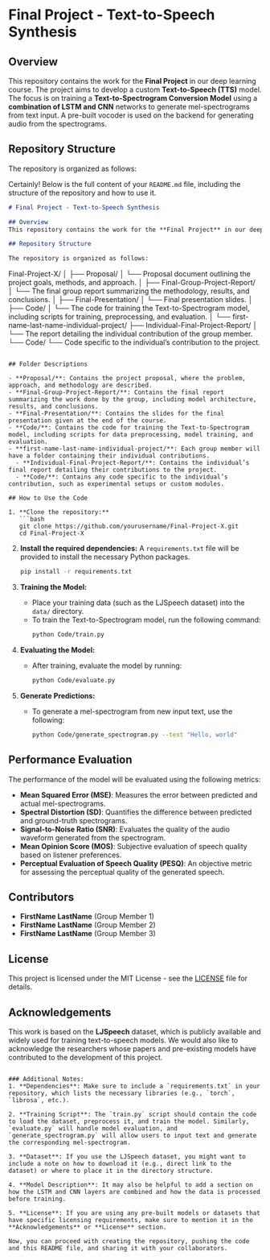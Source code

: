 # Final Project - Text-to-Speech Synthesis

## Overview
This repository contains the work for the **Final Project** in our deep learning course. The project aims to develop a custom **Text-to-Speech (TTS)** model. The focus is on training a **Text-to-Spectrogram Conversion Model** using a **combination of LSTM and CNN** networks to generate mel-spectrograms from text input. A pre-built vocoder is used on the backend for generating audio from the spectrograms.

## Repository Structure

The repository is organized as follows:

Certainly! Below is the full content of your `README.md` file, including the structure of the repository and how to use it.

```markdown
# Final Project - Text-to-Speech Synthesis

## Overview
This repository contains the work for the **Final Project** in our deep learning course. The project aims to develop a custom **Text-to-Speech (TTS)** model. The focus is on training a **Text-to-Spectrogram Conversion Model** using a **combination of LSTM and CNN** networks to generate mel-spectrograms from text input. A pre-built vocoder is used on the backend for generating audio from the spectrograms.

## Repository Structure

The repository is organized as follows:

```
Final-Project-X/
│
├── Proposal/
│   └── Proposal document outlining the project goals, methods, and approach.
│
├── Final-Group-Project-Report/
│   └── The final group report summarizing the methodology, results, and conclusions.
│
├── Final-Presentation/
│   └── Final presentation slides.
│
├── Code/
│   └── The code for training the Text-to-Spectrogram model, including scripts for training, preprocessing, and evaluation.
│
└── first-name-last-name-individual-project/
    ├── Individual-Final-Project-Report/
    │   └── The report detailing the individual contribution of the group member.
    └── Code/
        └── Code specific to the individual’s contribution to the project.
```

## Folder Descriptions

- **Proposal/**: Contains the project proposal, where the problem, approach, and methodology are described.
- **Final-Group-Project-Report/**: Contains the final report summarizing the work done by the group, including model architecture, results, and conclusions.
- **Final-Presentation/**: Contains the slides for the final presentation given at the end of the course.
- **Code/**: Contains the code for training the Text-to-Spectrogram model, including scripts for data preprocessing, model training, and evaluation.
- **first-name-last-name-individual-project/**: Each group member will have a folder containing their individual contributions.
  - **Individual-Final-Project-Report/**: Contains the individual’s final report detailing their contributions to the project.
  - **Code/**: Contains any code specific to the individual’s contribution, such as experimental setups or custom modules.

## How to Use the Code

1. **Clone the repository:**
   ```bash
   git clone https://github.com/yourusername/Final-Project-X.git
   cd Final-Project-X
   ```

2. **Install the required dependencies:**
   A `requirements.txt` file will be provided to install the necessary Python packages.
   ```bash
   pip install -r requirements.txt
   ```

3. **Training the Model:**
   - Place your training data (such as the LJSpeech dataset) into the `data/` directory.
   - To train the Text-to-Spectrogram model, run the following command:
     ```bash
     python Code/train.py
     ```

4. **Evaluating the Model:**
   - After training, evaluate the model by running:
     ```bash
     python Code/evaluate.py
     ```

5. **Generate Predictions:**
   - To generate a mel-spectrogram from new input text, use the following:
     ```bash
     python Code/generate_spectrogram.py --text "Hello, world"
     ```

## Performance Evaluation

The performance of the model will be evaluated using the following metrics:

- **Mean Squared Error (MSE)**: Measures the error between predicted and actual mel-spectrograms.
- **Spectral Distortion (SD)**: Quantifies the difference between predicted and ground-truth spectrograms.
- **Signal-to-Noise Ratio (SNR)**: Evaluates the quality of the audio waveform generated from the spectrogram.
- **Mean Opinion Score (MOS)**: Subjective evaluation of speech quality based on listener preferences.
- **Perceptual Evaluation of Speech Quality (PESQ)**: An objective metric for assessing the perceptual quality of the generated speech.

## Contributors

- **FirstName LastName** (Group Member 1)
- **FirstName LastName** (Group Member 2)
- **FirstName LastName** (Group Member 3)

## License

This project is licensed under the MIT License - see the [LICENSE](LICENSE) file for details.

## Acknowledgements

This work is based on the **LJSpeech** dataset, which is publicly available and widely used for training text-to-speech models. We would also like to acknowledge the researchers whose papers and pre-existing models have contributed to the development of this project.
```

### Additional Notes:
1. **Dependencies**: Make sure to include a `requirements.txt` in your repository, which lists the necessary libraries (e.g., `torch`, `librosa`, etc.).
   
2. **Training Script**: The `train.py` script should contain the code to load the dataset, preprocess it, and train the model. Similarly, `evaluate.py` will handle model evaluation, and `generate_spectrogram.py` will allow users to input text and generate the corresponding mel-spectrogram.

3. **Dataset**: If you use the LJSpeech dataset, you might want to include a note on how to download it (e.g., direct link to the dataset) or where to place it in the directory structure.

4. **Model Description**: It may also be helpful to add a section on how the LSTM and CNN layers are combined and how the data is processed before training.

5. **License**: If you are using any pre-built models or datasets that have specific licensing requirements, make sure to mention it in the **Acknowledgements** or **License** section.

Now, you can proceed with creating the repository, pushing the code and this README file, and sharing it with your collaborators.
